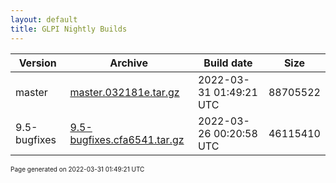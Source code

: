 ```yaml
---
layout: default
title: GLPI Nightly Builds
---
```


Version|Archive|Build date|Size
---|---|---|---
master|[master.032181e.tar.gz](master.032181e.tar.gz)|2022-03-31 01:49:21 UTC|88705522
9.5-bugfixes|[9.5-bugfixes.cfa6541.tar.gz](9.5-bugfixes.cfa6541.tar.gz)|2022-03-26 00:20:58 UTC|46115410

<font size="1">Page generated on 2022-03-31 01:49:21 UTC</font>
